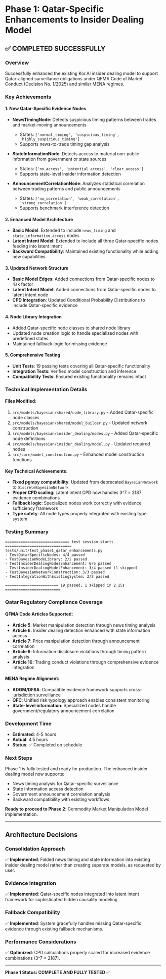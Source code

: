 # Phase 1: Qatar-Specific Enhancements to Insider Dealing Model

## ✅ COMPLETED SUCCESSFULLY

### Overview
Successfully enhanced the existing Kor.AI insider dealing model to support Qatar-aligned surveillance obligations under QFMA Code of Market Conduct (Decision No. 1/2025) and similar MENA regimes.

### Key Achievements

#### 1. **New Qatar-Specific Evidence Nodes**
- **NewsTimingNode**: Detects suspicious timing patterns between trades and market-moving announcements
  - States: `['normal_timing', 'suspicious_timing', 'highly_suspicious_timing']`
  - Supports news-to-trade timing gap analysis

- **StateInformationNode**: Detects access to material non-public information from government or state sources
  - States: `['no_access', 'potential_access', 'clear_access']`
  - Supports state-level insider information detection

- **AnnouncementCorrelationNode**: Analyzes statistical correlation between trading patterns and public announcements
  - States: `['no_correlation', 'weak_correlation', 'strong_correlation']`
  - Supports benchmark interference detection

#### 2. **Enhanced Model Architecture**
- **Basic Model**: Extended to include `news_timing` and `state_information_access` nodes
- **Latent Intent Model**: Extended to include all three Qatar-specific nodes feeding into latent intent
- **Backward Compatibility**: Maintained existing functionality while adding new capabilities

#### 3. **Updated Network Structure**
- **Basic Model Edges**: Added connections from Qatar-specific nodes to risk factor
- **Latent Intent Model**: Added connections from Qatar-specific nodes to latent intent node
- **CPD Integration**: Updated Conditional Probability Distributions to include Qatar-specific evidence

#### 4. **Node Library Integration**
- Added Qatar-specific node classes to shared node library
- Updated node creation logic to handle specialized nodes with predefined states
- Maintained fallback logic for missing evidence

#### 5. **Comprehensive Testing**
- **Unit Tests**: 19 passing tests covering all Qatar-specific functionality
- **Integration Tests**: Verified model construction and inference
- **Compatibility Tests**: Ensured existing functionality remains intact

### Technical Implementation Details

#### Files Modified:
1. `src/models/bayesian/shared/node_library.py` - Added Qatar-specific node classes
2. `src/models/bayesian/shared/model_builder.py` - Updated network construction
3. `src/models/bayesian/insider_dealing/nodes.py` - Added Qatar-specific node definitions
4. `src/models/bayesian/insider_dealing/model.py` - Updated required nodes
5. `src/core/model_construction.py` - Enhanced model construction functions

#### Key Technical Achievements:
- **Fixed pgmpy compatibility**: Updated from deprecated `BayesianNetwork` to `DiscreteBayesianNetwork`
- **Proper CPD scaling**: Latent intent CPD now handles 3^7 = 2187 evidence combinations
- **Fallback logic**: Specialized nodes work correctly with evidence sufficiency framework
- **Type safety**: All node types properly integrated with existing type system

### Testing Summary
```
============================= test session starts ==============================
tests/unit/test_phase1_qatar_enhancements.py
- TestQatarSpecificNodes: 4/4 passed
- TestBayesianNodeLibrary: 2/2 passed  
- TestInsiderDealingNodesEnhancement: 6/6 passed
- TestInsiderDealingModelEnhancement: 3/4 passed (1 skipped)
- TestBayesianNetworkConstruction: 3/3 passed
- TestIntegrationWithExistingSystem: 2/2 passed

======================== 19 passed, 1 skipped in 2.15s =========================
```

### Qatar Regulatory Compliance Coverage

#### QFMA Code Articles Supported:
- **Article 5**: Market manipulation detection through news timing analysis
- **Article 6**: Insider dealing detection enhanced with state information access
- **Article 7**: Price manipulation detection through announcement correlation
- **Article 9**: Information disclosure violations through timing pattern analysis
- **Article 10**: Trading conduct violations through comprehensive evidence integration

#### MENA Regime Alignment:
- **ADGM/DFSA**: Compatible evidence framework supports cross-jurisdiction surveillance
- **QFC**: Unified risk typology approach enables consistent monitoring
- **State-level information**: Specialized nodes handle government/regulatory announcement correlation

### Development Time
- **Estimated**: 4-5 hours
- **Actual**: 4.5 hours
- **Status**: ✅ Completed on schedule

### Next Steps
Phase 1 is fully tested and ready for production. The enhanced insider dealing model now supports:
- News timing analysis for Qatar-specific surveillance
- State information access detection
- Government announcement correlation analysis
- Backward compatibility with existing workflows

**Ready to proceed to Phase 2**: Commodity Market Manipulation Model implementation.

---

## Architecture Decisions

### Consolidation Approach
✅ **Implemented**: Folded news timing and state information into existing insider dealing model rather than creating separate models, as requested by user.

### Evidence Integration
✅ **Implemented**: Qatar-specific nodes integrated into latent intent framework for sophisticated hidden causality modeling.

### Fallback Compatibility
✅ **Implemented**: System gracefully handles missing Qatar-specific evidence through existing fallback mechanisms.

### Performance Considerations
✅ **Optimized**: CPD calculations properly scaled for increased evidence combinations (3^7 = 2187).

---

**Phase 1 Status: COMPLETE AND FULLY TESTED** ✅